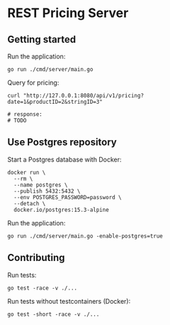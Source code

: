 # REST Pricing Server

## Getting started

Run the application:

```
go run ./cmd/server/main.go
```

Query for pricing:

```
curl "http://127.0.0.1:8080/api/v1/pricing?date=1&productID=2&stringID=3"

# response:
# TODO
```

## Use Postgres repository

Start a Postgres database with Docker:

```
docker run \
  --rm \
  --name postgres \
  --publish 5432:5432 \
  --env POSTGRES_PASSWORD=password \
  --detach \
  docker.io/postgres:15.3-alpine
```

Run the application:

```
go run ./cmd/server/main.go -enable-postgres=true
```

## Contributing

Run tests:

```
go test -race -v ./...
```

Run tests without testcontainers (Docker):

```
go test -short -race -v ./...
```
